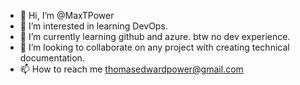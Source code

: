 - 👋 Hi, I’m @MaxTPower
- 👀 I’m interested in learning DevOps.
- 🌱 I’m currently learning github and azure. btw no dev experience.
- 💞️ I’m looking to collaborate on any project with creating technical documentation.
- 📫 How to reach me thomasedwardpower@gmail.com

<!---
MaxTPower/MaxTPower is a ✨ special ✨ repository because its `README.md` (this file) appears on your GitHub profile.
You can click the Preview link to take a look at your changes.
--->

